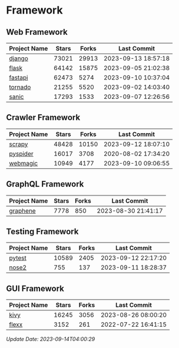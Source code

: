 # Framework

## Web Framework
| Project Name | Stars | Forks | Last Commit |
| ------------ | ----- | ----- | ----------- |
| [django](https://github.com/django/django) | 73021 | 29913 | 2023-09-13 18:57:18 |
| [flask](https://github.com/pallets/flask) | 64142 | 15875 | 2023-09-05 21:02:38 |
| [fastapi](https://github.com/tiangolo/fastapi) | 62473 | 5274 | 2023-09-10 10:37:04 |
| [tornado](https://github.com/tornadoweb/tornado) | 21255 | 5520 | 2023-09-02 14:03:40 |
| [sanic](https://github.com/sanic-org/sanic) | 17293 | 1533 | 2023-09-07 12:26:56 |

## Crawler Framework
| Project Name | Stars | Forks | Last Commit |
| ------------ | ----- | ----- | ----------- |
| [scrapy](https://github.com/scrapy/scrapy) | 48428 | 10150 | 2023-09-12 18:07:10 |
| [pyspider](https://github.com/binux/pyspider) | 16017 | 3708 | 2020-08-02 17:34:20 |
| [webmagic](https://github.com/code4craft/webmagic) | 10949 | 4177 | 2023-09-10 09:06:55 |

## GraphQL Framework
| Project Name | Stars | Forks | Last Commit |
| ------------ | ----- | ----- | ----------- |
| [graphene](https://github.com/graphql-python/graphene) | 7778 | 850 | 2023-08-30 21:41:17 |

## Testing Framework
| Project Name | Stars | Forks | Last Commit |
| ------------ | ----- | ----- | ----------- |
| [pytest](https://github.com/pytest-dev/pytest) | 10589 | 2405 | 2023-09-12 22:17:20 |
| [nose2](https://github.com/nose-devs/nose2) | 755 | 137 | 2023-09-11 18:28:37 |

## GUI Framework
| Project Name | Stars | Forks | Last Commit |
| ------------ | ----- | ----- | ----------- |
| [kivy](https://github.com/kivy/kivy) | 16245 | 3056 | 2023-08-26 08:00:20 |
| [flexx](https://github.com/flexxui/flexx) | 3152 | 261 | 2022-07-22 16:41:15 |

*Update Date: 2023-09-14T04:00:29*